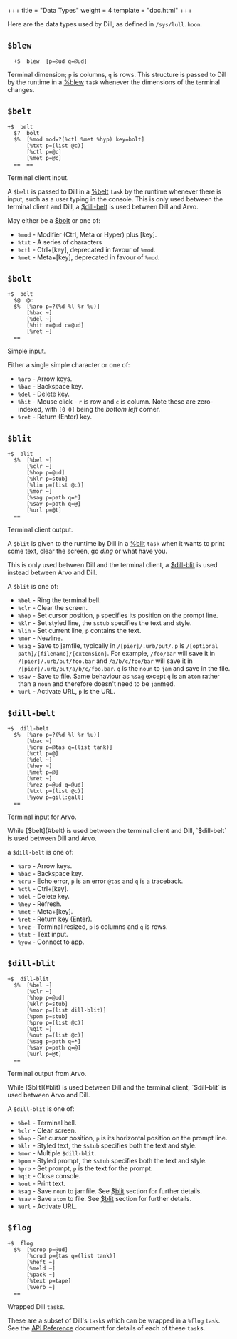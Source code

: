 +++
title = "Data Types"
weight = 4
template = "doc.html"
+++

Here are the data types used by Dill, as defined in `/sys/lull.hoon`.

## `$blew`

```hoon
  +$  blew  [p=@ud q=@ud]
```

Terminal dimension; `p` is columns, `q` is rows. This structure is passed to Dill by the runtime in a [%blew](/docs/arvo/dill/tasks#blew) `task` whenever the dimensions of the terminal changes.

## `$belt`

```hoon
+$  belt
  $?  bolt
  $%  [%mod mod=?(%ctl %met %hyp) key=bolt]
      [%txt p=(list @c)]
      [%ctl p=@c]
      [%met p=@c]
  ==  ==
```

Terminal client input.

A `$belt` is passed to Dill in a [%belt](/docs/arvo/dill/tasks#belt) `task` by the runtime whenever there is input, such as a user typing in the console. This is only used between the terminal client and Dill, a [$dill-belt](#dill-belt) is used between Dill and Arvo.

May either be a [$bolt](#bolt) or one of:

- `%mod` - Modifier (Ctrl, Meta or Hyper) plus [key].
- `%txt` - A series of characters
- `%ctl` - Ctrl+[key], deprecated in favour of `%mod`.
- `%met` - Meta+[key], deprecated in favour of `%mod`.

## `$bolt`

```hoon
+$  bolt
  $@  @c
  $%  [%aro p=?(%d %l %r %u)]
      [%bac ~]
      [%del ~]
      [%hit r=@ud c=@ud]
      [%ret ~]
  ==
```

Simple input.

Either a single simple character or one of:

- `%aro` - Arrow keys.
- `%bac` - Backspace key.
- `%del` - Delete key.
- `%hit` - Mouse click - `r` is row and `c` is column. Note these are zero-indexed, with `[0 0]` being the _bottom left_ corner.
- `%ret` - Return (Enter) key.

## `$blit`

```hoon
+$  blit
  $%  [%bel ~]
      [%clr ~]
      [%hop p=@ud]
      [%klr p=stub]
      [%lin p=(list @c)]
      [%mor ~]
      [%sag p=path q=*]
      [%sav p=path q=@]
      [%url p=@t]
  ==
```

Terminal client output.

A `$blit` is given to the runtime by Dill in a [%blit](/docs/arvo/dill/tasks#blit) `task` when it wants to print some text, clear the screen, go _ding_ or what have you.

This is only used between Dill and the terminal client, a [$dill-blit](#dill-blit) is used instead between Arvo and Dill.

A `$blit` is one of:

- `%bel` - Ring the terminal bell.
- `%clr` - Clear the screen.
- `%hop` - Set cursor position, `p` specifies its position on the prompt line.
- `%klr` - Set styled line, the `$stub` specifies the text and style.
- `%lin` - Set current line, `p` contains the text.
- `%mor` - Newline.
- `%sag` - Save to jamfile, typically in `/[pier]/.urb/put/`. `p` is `/[optional path]/[filename]/[extension]`. For example, `/foo/bar` will save it in `/[pier]/.urb/put/foo.bar` and `/a/b/c/foo/bar` will save it in `/[pier]/.urb/put/a/b/c/foo.bar`. `q` is the `noun` to `jam` and save in the file.
- `%sav` - Save to file. Same behaviour as `%sag` except `q` is an `atom` rather than a `noun` and therefore doesn't need to be `jam`med.
- `%url` - Activate URL, `p` is the URL.

## `$dill-belt`

```hoon
+$  dill-belt
  $%  [%aro p=?(%d %l %r %u)]
      [%bac ~]
      [%cru p=@tas q=(list tank)]
      [%ctl p=@]
      [%del ~]
      [%hey ~]
      [%met p=@]
      [%ret ~]
      [%rez p=@ud q=@ud]
      [%txt p=(list @c)]
      [%yow p=gill:gall]
  ==
```

Terminal input for Arvo.

While [$belt](#belt) is used between the terminal client and Dill, `$dill-belt` is used between Dill and Arvo.

a `$dill-belt` is one of:

- `%aro` - Arrow keys.
- `%bac` - Backspace key.
- `%cru` - Echo error, `p` is an error `@tas` and `q` is a traceback.
- `%ctl` - Ctrl+[key].
- `%del` - Delete key.
- `%hey` - Refresh.
- `%met` - Meta+[key].
- `%ret` - Return key (Enter).
- `%rez` - Terminal resized, `p` is columns and `q` is rows.
- `%txt` - Text input.
- `%yow` - Connect to app.

## `$dill-blit`

```hoon
+$  dill-blit
  $%  [%bel ~]
      [%clr ~]
      [%hop p=@ud]
      [%klr p=stub]
      [%mor p=(list dill-blit)]
      [%pom p=stub]
      [%pro p=(list @c)]
      [%qit ~]
      [%out p=(list @c)]
      [%sag p=path q=*]
      [%sav p=path q=@]
      [%url p=@t]
  ==
```

Terminal output from Arvo.

While [$blit](#blit) is used between Dill and the terminal client, `$dill-blit` is used between Arvo and Dill.

A `$dill-blit` is one of:

- `%bel` - Terminal bell.
- `%clr` - Clear screen.
- `%hop` - Set cursor position, `p` is its horizontal position on the prompt line.
- `%klr` - Styled text, the `$stub` specifies both the text and style.
- `%mor` - Multiple `$dill-blit`.
- `%pom` - Styled prompt, the `$stub` specifies both the text and style.
- `%pro` - Set prompt, `p` is the text for the prompt.
- `%qit` - Close console.
- `%out` - Print text.
- `%sag` - Save `noun` to jamfile. See [$blit](#blit) section for further details.
- `%sav` - Save `atom` to file. See [$blit](#blit) section for further details.
- `%url` - Activate URL.

## `$flog`

```hoon
+$  flog
  $%  [%crop p=@ud]
      [%crud p=@tas q=(list tank)]
      [%heft ~]
      [%meld ~]
      [%pack ~]
      [%text p=tape]
      [%verb ~]
  ==
```

Wrapped Dill `task`s.

These are a subset of Dill's `task`s which can be wrapped in a `%flog` `task`. See the [API Reference](/docs/arvo/dill/tasks) document for details of each of these `task`s.
